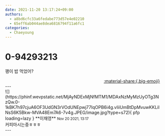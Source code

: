 ```yaml
---
date: 2021-11-20 13:17:24+09:00
authors:
  - a8bd6cfc33a6fedabe773d57e4e02210
  - 65eff6ab044ae8dea6816794f11a6fc1
categories:
  - Chaeyoung
---
```


# 0-94293213

<div class="post-container" markdown="1">
<div class="content-container md-sidebar__scrollwrap" markdown="1">

꽹이 밥 먹었어?

</div>
</div>

<div style="text-align: right;" markdown="1">
<a href="https://weverse.io/fromis9/fanpost/0-94293213" style="text-align: right;">:material-share:{.big-emoji}</a>
</div>
---

<div class="comments-container md-sidebar__scrollwrap" markdown="1">
<div class="comment" markdown="1">
<div class='id-container' markdown="1">
![](https://phinf.wevpstatic.net/MjAyNDExMjNfMTM1/MDAxNzMyMzUyOTg3NzQw.0-1kBK7h97cjuA6OF3UdGN3rVOdUNEpwj77IqOPB6i4g.vliiUmBtDpMvuwKKLiINsS6K5Bkw-MVA48Em7A6-7v4g.JPEG/image.jpg?type=s72){ pfp loading=lazy }
**<span class="artist">이채영</span>** <small>Nov 20 2021, 13:17</small><br>
</div>
<div class='comment-body' markdown="1">
커피마시는중ㅎㅎㅎ
</div>
</div>
</div>
---
